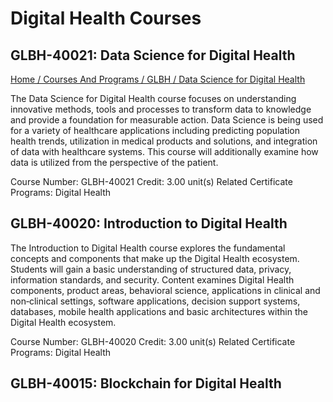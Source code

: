 # Digital Health Courses

## GLBH-40021: Data Science for Digital Health

[Home /  Courses And Programs / GLBH / Data Science for Digital Health](https://extension.ucsd.edu/courses-and-programs/data-science-for-digital-health)

The Data Science for Digital Health course focuses on understanding innovative methods, tools and
processes to transform data to knowledge and provide a foundation for measurable action. Data Science
is being used for a variety of healthcare applications including predicting population health trends,
utilization in medical products and solutions, and integration of data with healthcare systems. This course
will additionally examine how data is utilized from the perspective of the patient.

Course Number: GLBH-40021
Credit: 3.00 unit(s)
Related Certificate Programs: Digital Health

## GLBH-40020: Introduction to Digital Health

The Introduction to Digital Health course explores the fundamental concepts and components that make
up the Digital Health ecosystem. Students will gain a basic understanding of structured data, privacy,
information standards, and security.  Content examines Digital Health components, product areas, behavioral science, applications in clinical and non‐clinical settings, software applications, decision support systems,
databases, mobile health applications and basic architectures within the Digital Health ecosystem.

Course Number: GLBH-40020
Credit: 3.00 unit(s)
Related Certificate Programs: Digital Health

## GLBH-40015: Blockchain for Digital Health

